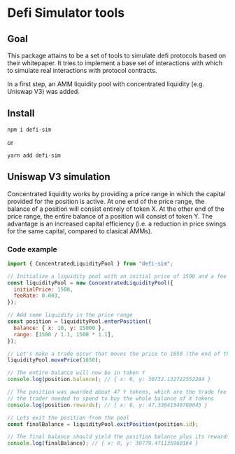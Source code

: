 # Defi Simulator tools

## Goal

This package attains to be a set of tools to simulate defi protocols based on their whitepaper. It tries to implement a base set of interactions with which to simulate real interactions with protocol contracts.

In a first step, an AMM liquidity pool with concentrated liquidity (e.g. Uniswap V3) was added.

## Install

`npm i defi-sim`

or

`yarn add defi-sim`

## Uniswap V3 simulation

Concentrated liquidity works by providing a price range in which the capital provided for the position is active. At one end of the price range, the balance of a position will consist entirely of token X. At the other end of the price range, the entire balance of a position will consist of token Y. The advantage is an increased capital efficiency (i.e. a reduction in price swings for the same capital, compared to clasical AMMs).

### Code example

```js
import { ConcentratedLiquidityPool } from "defi-sim";

// Initialize a liquidity pool with an initial price of 1500 and a fee rate of 0.3%
const liquidityPool = new ConcentratedLiquidityPool({
  initialPrice: 1500,
  feeRate: 0.003,
});

// Add some liquidity in the price range
const position = liquidityPool.enterPosition({
  balance: { x: 10, y: 15000 },
  range: [1500 / 1.1, 1500 * 1.1],
});

// Let's make a trade occur that moves the price to 1650 (the end of the range)
liquidityPool.movePrice(1650);

// The entire balance will now be in token Y
console.log(position.balance); // { x: 0, y: 30732.132722552284 }

// The position was awarded about 47 Y tokens, which are the trade fee of 0.3% of the 15779 Y tokens that
// the trader needed to spend to buy the whole balance of X tokens
console.log(position.rewards); // { x: 0, y: 47.33841340788045 }

// Lets exit the position from the pool
const finalBalance = liquidityPool.exitPosition(position.id);

// The final balance should yield the position balance plus its rewards
console.log(finalBalance); // { x: 0, y: 30779.471135960164 }
```
